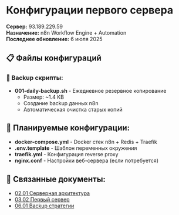 # Конфигурации первого сервера

**Сервер:** 93.189.229.59  
**Назначение:** n8n Workflow Engine + Automation  
**Последнее обновление:** 6 июля 2025

## 📋 Файлы конфигураций

### 🔧 Backup скрипты:
- **001-daily-backup.sh** - Ежедневное резервное копирование
  - Размер: ~1.4 KB
  - Создание backup данных n8n
  - Автоматическая очистка старых копий

## 🎯 Планируемые конфигурации:

- **docker-compose.yml** - Docker стек n8n + Redis + Traefik
- **.env.template** - Шаблон переменных окружения  
- **traefik.yml** - Конфигурация reverse proxy
- **nginx.conf** - Настройки веб-сервера (если потребуется)

## 🔗 Связанные документы:

- [02.01 Серверная архитектура](../../02-01-servers/)
- [03.02 Первый сервер](../../../03-software-stack/03-02-server1/)
- [06.01 Backup стратегии](../../../06-operations/06-01-backup/)
